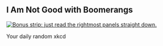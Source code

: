 ## I Am Not Good with Boomerangs
[![Bonus strip: just read the rightmost panels straight down. ](https://imgs.xkcd.com/comics/i_am_not_good_with_boomerangs.png)](https://xkcd.com/445/ "Bonus strip: just read the rightmost panels straight down. ")

Your daily random xkcd
